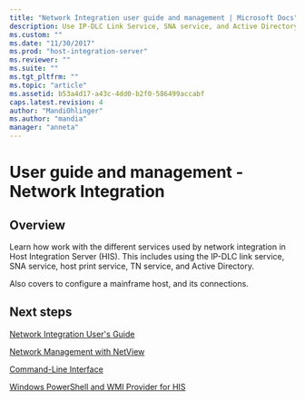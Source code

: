 ```yaml
---
title: "Network Integration user guide and management | Microsoft Docs"
description: Use IP-DLC Link Service, SNA service, and Active Directory to administer your environment. Also covers using NetView to manage the network, and includes command line and Windows PowerShell tools - Host Integration Server (HIS)
ms.custom: ""
ms.date: "11/30/2017"
ms.prod: "host-integration-server"
ms.reviewer: ""
ms.suite: ""
ms.tgt_pltfrm: ""
ms.topic: "article"
ms.assetid: b53a4d17-a43c-4dd0-b2f0-586499accabf
caps.latest.revision: 4
author: "MandiOhlinger"
ms.author: "mandia"
manager: "anneta"
---
```

# User guide and management - Network Integration

## Overview

Learn how work with the different services used by network integration in Host Integration Server (HIS). This includes using the IP-DLC link service, SNA service, host print service, TN service, and Active Directory.

Also covers to configure a mainframe host, and its connections.  

## Next steps
 [Network Integration User's Guide](../core/network-integration-user-s-guide2.md)  
  
 [Network Management with NetView](../core/network-management-with-netview1.md)  
  
 [Command-Line Interface](../core/command-line-interface2.md)  
  
 [Windows PowerShell and WMI Provider for HIS](../core/windows-powershell-and-wmi-provider-for-his2.md)